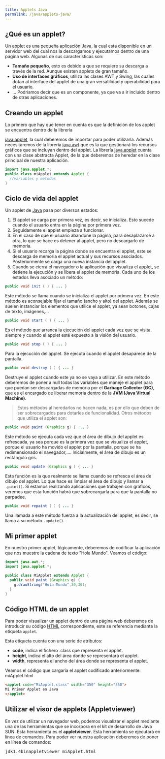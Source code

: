 ```yaml
---
title: Applets Java
permalink: /java/applets-java/
---
```


## ¿Qué es un applet?

Un applet es una pequeña aplicación [Java][ManualJava], la cual esta disponible en un servidor web del cual nos la descargamos y ejecutamos dentro de una página web. Algunas de sus características son:

*   **Tamaño pequeño**, esto es debido a que se requiere su descarga a través de la red. Aunque existen applets de gran tamaño.
*   **Uso de interfaces gráficos**, utiliza las clases AWT y Swing, las cuales dotan al interface del applet de una gran versatilidad y operabilidad para el usuario.
*   ... Podríamos decir que es un componente, ya que va a ir incluido dentro de otras aplicaciones.

## Creando un applet

Lo primero que hay que tener en cuenta es que la definición de los applet se encuentra dentro de la librería

[java.applet][JavaApplet], la cual deberemos de importar para poder utilizarla. Además necesitaremos de la librería [java.awt][JavaAWT] que es la que gestionará los recursos gráficos que se incluyan dentro del applet. La librería [java.applet][JavaApplet] cuenta con una clase abstracta Applet, de la que deberemos de heredar en la clase principal de nuestra aplicación.

~~~java
import java.applet.*;
public class miApplet extends Applet {
  //variables y métodos
}
~~~

## Ciclo de vida del applet

Un applet de [Java][ManualJava] pasa por diversos estados:

1.  El applet se carga por primera vez, es decir, se inicializa. Esto sucede cuando el usuario entra en la página por primera vez.
2.  Seguidamente el applet empieza a funcionar.
3.  En el caso de que el usuario abandone la página, para desaplazarse a otra, lo que se hace es detener al applet, pero no descargarlo de memoria.
4.  Si el usuario recarga la página donde se encuentra el applet, este se descarga de memoria el applet actual y sus recursos asociados. Posteriormente se carga una nueva instancia del applet.
5.  Cuando se cierra el navegador o la aplicación que visualiza el applet, se detiene la ejecución y se libera el applet de memoria. Cada uno de los estados lleva asociado un método:

~~~java
public void init ( ) { ... }
~~~

Este método se llama cuando se inicializa el applet por primera vez. En este método es aconsejable fijar el tamaño (ancho y alto) del applet. Además se suelen instanciar los elementos que utilice el applet, ya sean botones, cajas de texto, imágenes,...

~~~java
public void start ( ) { ... }
~~~

Es el método que arranca la ejecución del applet cada vez que se visita, siempre y cuando el applet esté expuesto a la visión del usuario.

~~~java
public void stop ( ) { ... }
~~~

Para la ejecución del applet. Se ejecuta cuando el applet desaparece de la pantalla.

~~~java
public void destroy ( ) { ... }
~~~

Destruye el applet cuando este ya no se vaya a utilizar. En este método deberemos de poner a null todas las variables que maneje el applet para que puedan ser descargadas de memoria por el **Garbage Collector (GC)**, que es el encargado de liberar memoria dentro de la **JVM (Java Virtual Machine)**.

> Estos métodos al heredarlos no hacen nada, es por ello que deben de ser sobrecargados para dotarles de funcionalidad. Otros métodos que utiliza el applet son:

~~~java
public void paint (Graphics g) { ... }
~~~

Este método se ejecuta cada vez que el área de dibujo del applet es refrescada, ya sea porque es la primera vez que se visualiza el applet, porque el usuario ha movido el applet por la pantalla, porque se ha redimensionado el navegador,.... Inicialmente, el área de dibujo es un rectángulo gris.

~~~java
public void update (Graphics g ) { ... }
~~~

Esta función es la que realmente se llama cuando se refresca el área de dibujo del applet. Lo que hace es limpiar el área de dibujo y llamar a ```.paint()```. Si estamos realizando aplicaciones que trabajen con gráficos, veremos que esta función habrá que sobrecargarla para que la pantalla no parpadee.

~~~java
public void repaint ( ) { ... }
~~~

Una llamada a este método fuerza a la actualización del applet, es decir, se llama a su método ```.update()```.

## Mi primer applet
En nuestro primer applet, lógicamente, deberemos de codificar la aplicación que nos muestre la cadena de texto "Hola Mundo". Veamos el código:

~~~java
import java.awt.*;
import java.applet.*;

public class MiApplet extends Applet {
  public void paint (Graphics g) {
    g.drawString("Hola Mundo",30,30);
  }
}
~~~

## Código HTML de un applet
Para poder visualizar un applet dentro de una página web deberemos de introducir su código [HTML][ManualHTML] correspondiente, este se referencia mediante la etiqueta ```applet```.

Esta etiqueta cuenta con una serie de atributos:

* **code**, indica el fichero .class que representa el applet.
* **height**, indica el alto del área donde se representará el applet.
* **width**, representa el ancho del área donde se representa el applet.

Veamos el código que cargaría el applet codificado anteriormente: miApplet.html

~~~html
<applet code="MiApplet.class" width="350" height="350">
Mi Primer Applet en Java
</applet>
~~~

## Utilizar el visor de applets (Appletviewer)

En vez de utilizar un navegador web, podemos visualizar el applet mediante una de las herramientas que se incorpora en el kit de desarrollo de Java SUN. Esta herramienta es el **appletviewer**. Esta herramienta se ejecutará en línea de comandos. Para poder ver nuestra aplicación deberemos de poner en línea de comandos:

<samp>jdk1.4binappletviewer miApplet.html</samp>

[ManualJava]: # "Manual Java"
[JavaApplet]: http://w3api.com/wiki/Categor%C3%ADa:Java_Applet "java.applet"
[JavaAWT]: http://w3api.com/wiki/Categor%C3%ADa:Java_AWT "java.awt"
[ManualHTML]: # "Manual HTML"
